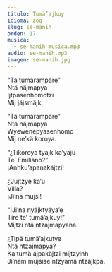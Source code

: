 ```yaml
---
titulo: Tumä’ajkuy
idioma: zoq
slug: se-manih
orden: 17
musica: 
  - se-manih-musica.mp3
audio: se-manih.mp3
imagen: se-manih.jpg
---
```


“Tä tumärampäre”<br>
Ntä näjmapya<br>
Ijtpasenhomotzi <br>
Mij jäjsmäjk.<br>

“Tä tumärampäre”<br>
Ntä näjmapya<br>
Wyewenepyasenhomo<br>
Mij ne’kä koroya.<br>

“¿Tikoroya tyajk ka’yaju<br>
Te’ Emiliano?”<br>
¡Anhku’apanakäjtzi!<br>

¿Jujtzye ka’u<br>
Villa?<br>
¡Ji’na mujsi!<br>

“!Ji’na nyäjktyäya’e <br>
Tire te’ tumä’ajkuy!”<br>
Mijtzi ntä ntzajmapyana.<br>

¿Tipä tumä’ajkutye<br>
Ntä ntzajmapya?<br>
Ka tumä ajpakäjtzi mijtzyinh<br>
Ji’nam mujsise ntzyamä ntzäjkpa.<br>
